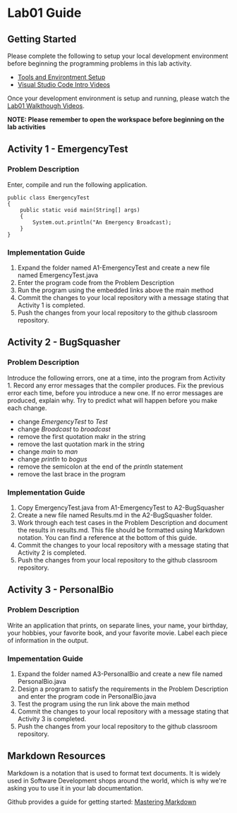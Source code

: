 # Lab01 Guide
## Getting Started
Please complete the following to setup your local development environment before beginning the programming problems in this lab activity.  
- [Tools and Environtment Setup](https://docs.google.com/document/d/1lmjutqK5ryuidsfeICyTTFlMV7lIx5YXS0sH7s7BW0o/edit?usp=sharing)
- [Visual Studio Code Intro Videos](https://code.visualstudio.com/docs/getstarted/introvideos)

Once your development environment is setup and running, please watch the [Lab01 Walkthough Videos](https://www.youtube.com/playlist?list=PLbxWwkW_BhyBD7Zj-so2hkS6aB6EgRIpf).  

**NOTE: Please remember to open the workspace before beginning on the lab activities**  

## Activity 1 - EmergencyTest
### Problem Description
Enter, compile and run the following application.  

    public class EmergencyTest
    {  
        public static void main(String[] args)
        {
            System.out.println("An Emergency Broadcast);
        }
    }  


### Implementation Guide
1. Expand the folder named A1-EmergencyTest and create a new file named EmergencyTest.java
2. Enter the program code from the Problem Description
3. Run the program using the embedded links above the main method
4. Commit the changes to your local repository with a message stating that Activity 1 is completed.
5. Push the changes from your local repository to the github classroom repository.


## Activity 2 - BugSquasher
### Problem Description
Introduce the following errors, one at a time, into the program from Activity 1.  Record any error messages that the compiler produces.  Fix the previous error each time, before you introduce a new one.  If no error messages are produced, explain why.  Try to predict what will happen before you make each change.
- change *EmergencyTest* to *Test*
- change *Broadcast* to *broadcast*
- remove the first quotation makr in the string
- remove the last quotation mark in the string
- change *main* to *man*
- change *println* to *bogus*
- remove the semicolon at the end of the *println* statement
- remove the last brace in the program
### Implementation Guide
1. Copy EmergencyTest.java from A1-EmergencyTest to A2-BugSquasher
2. Create a new file named Results.md in the A2-BugSquasher folder.
3. Work through each test cases in the Problem Description and document the results in results.md.  This file should be formatted using Markdown notation. You can find a reference at the bottom of this guide.
4. Commit the changes to your local repository with a message stating that Activity 2 is completed.
5. Push the changes from your local repository to the github classroom repository.

## Activity 3 - PersonalBio
### Problem Description
Write an application that prints, on separate lines, your name, your birthday, your hobbies, your favorite book, and your favorite movie.  Label each piece of information in the output.
### Impementation Guide
1. Expand the folder named A3-PersonalBio and create a new file named PersonalBio.java
2. Design a program to satisfy the requirements in the Problem Description and enter the program code in PersonalBio.java
3. Test the program using the run link above the main method
4. Commit the changes to your local repository with a message stating that Activity 3 is completed.
5. Push the changes from your local repository to the github classroom repository.  

## Markdown Resources
Markdown is a notation that is used to format text documents.  It is widely used in Software Development shops around the world, which is why we're asking you to use it in your lab documentation.  

Github provides a guide for getting started:  [Mastering Markdown](https://guides.github.com/features/mastering-markdown/)
